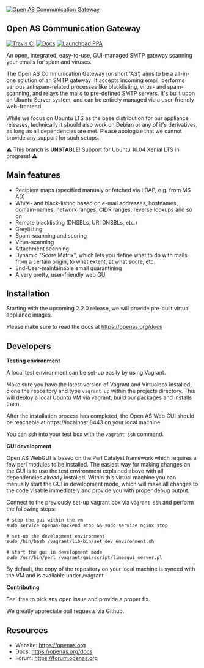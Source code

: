 [![Open AS Communication Gateway](https://openas.org/assets/img/logo.png)](https://openas.org) 
## Open AS Communication Gateway

[![Travis CI](https://travis-ci.org/open-as-team/open-as-cgw.svg?branch=master)](https://travis-ci.org/open-as-team/open-as-cgw)
[![Docs](https://img.shields.io/badge/docs-in%20progress-orange.svg)](https://openas.org/docs)
[![Launchpad PPA](https://img.shields.io/badge/launchpad-ppa-green.svg)](https://code.launchpad.net/~open-as-team/+recipe/open-as-cgw-daily)

An open, integrated, easy-to-use, GUI-managed SMTP gateway scanning your emails for spam and viruses.

The Open AS Communication Gateway (or short 'AS') aims to be a all-in-one solution of an SMTP gateway: It accepts incoming email, performs various antispam-related processes like blacklisting, virus- and spam-scanning, and relays the mails to pre-defined SMTP servers. It's built upon an Ubuntu Server system, and can be entirely managed via a user-friendly web-frontend.

While we focus on Ubuntu LTS as the base distribution for our appliance releases, technically it should also work on Debian or any of it's derivatives, as long as all dependencies are met. Please apologize that we cannot provide any support for such setups.

:warning: This branch is **UNSTABLE**! Support for Ubuntu 16.04 Xenial LTS in progress! :warning:



Main features
----------------------------------------

 * Recipient maps (specified manualy or fetched via LDAP, e.g. from MS AD)
 * White- and black-listing based on e-mail addresses, hostnames, domain-names, network ranges, CIDR ranges, reverse lookups and so on
 * Remote blacklisting (DNSBLs, URI DNSBLs, etc.)
 * Greylisting
 * Spam-scanning and scoring
 * Virus-scanning
 * Attachment scanning
 * Dynamic "Score Matrix", which lets you define what to do with mails from a certain origin, to what extent, at what score, etc.
 * End-User-maintainable email quarantining
 * A very pretty, user-friendly web GUI



Installation
----------------------------------------

Starting with the upcoming 2.2.0 release, we will provide pre-built virtual appliance images.

Please make sure to read the docs at https://openas.org/docs



Developers
----------------------------------------

**Testing environment**

A local test environment can be set-up easily by using Vagrant.

Make sure you have the latest version of Vagrant and Virtualbox installed, clone the repository and type `vagrant up` within the projects directory. This will deploy a local Ubuntu VM via vagrant, build our packages and installs them.

After the installation process has completed, the Open AS Web GUI should be reachable at https://localhost:8443 on your local machine. 

You can ssh into your test box with the `vagrant ssh` command.


**GUI development**

Open AS WebGUI is based on the Perl Catalyst framework which requires a few perl modules to be installed. The easiest way for making changes on the GUI is to use the test environment explained above with all dependencies already installed. Within this virtual machine you can manually start the GUI in development mode, which will make all changes to the code visable immediately and provide you with proper debug output.

Connect to the previously set-up vagrant box via `vagrant ssh` and perform the following steps: 

	# stop the gui within the vm 
	sudo service openas-backend stop && sudo service nginx stop

	# set-up the development environment
	sudo /bin/bash /vagrant/lib/bin/set_dev_environment.sh

	# start the gui in development mode
	sudo /usr/bin/perl /vagrant/gui/script/limesgui_server.pl

By default, the copy of the repository on your local machine is synced with the VM and is available under /vagrant. 


**Contributing**

Feel free to pick any open issue and provide a proper fix.

We greatly appreciate pull requests via Github. 



Resources
----------------------------------------
* Website: https://openas.org
* Docs:    https://openas.org/docs
* Forum:   https://forum.openas.org
